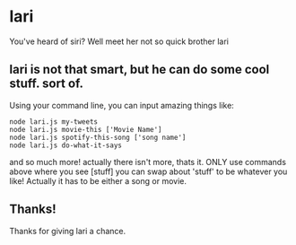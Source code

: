 # lari
You've heard of siri? Well meet her not so quick brother lari

## lari is not that smart, but he can do some cool stuff. sort of.
Using your command line, you can input amazing things like:
```
node lari.js my-tweets
node lari.js movie-this ['Movie Name']
node lari.js spotify-this-song ['song name']
node lari.js do-what-it-says
```
and so much more! actually there isn't more, thats it. ONLY use commands above where you see [stuff] you can swap about 'stuff' to be whatever you like! Actually it has to be either a song or movie.

## Thanks!
Thanks for giving lari a chance.